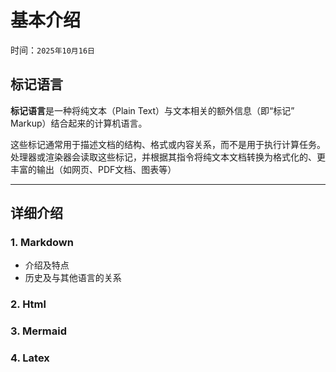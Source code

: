 # 基本介绍

时间：`2025年10月16日`

## 标记语言

**标记语言**是一种将纯文本（Plain Text）与文本相关的额外信息（即“标记” Markup）结合起来的计算机语言。

这些标记通常用于描述文档的结构、格式或内容关系，而不是用于执行计算任务。处理器或渲染器会读取这些标记，并根据其指令将纯文本文档转换为格式化的、更丰富的输出（如网页、PDF文档、图表等）

---

## 详细介绍

### 1. Markdown

- 介绍及特点
- 历史及与其他语言的关系

### 2. Html

### 3. Mermaid

### 4. Latex